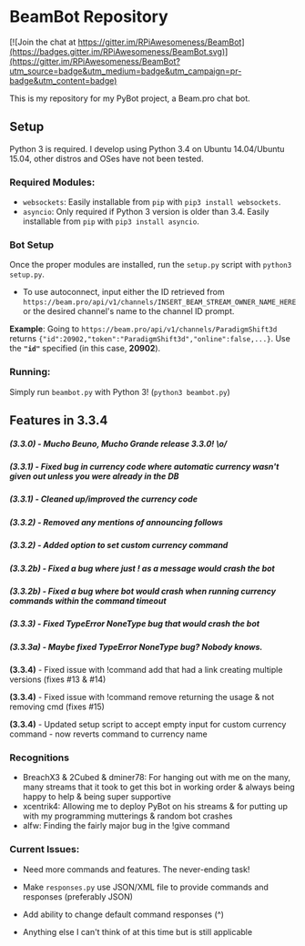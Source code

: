 # BeamBot Repository

[![Join the chat at https://gitter.im/RPiAwesomeness/BeamBot](https://badges.gitter.im/RPiAwesomeness/BeamBot.svg)](https://gitter.im/RPiAwesomeness/BeamBot?utm_source=badge&utm_medium=badge&utm_campaign=pr-badge&utm_content=badge)

This is my repository for my PyBot project, a Beam.pro chat bot.

## Setup

Python 3 is required. I develop using Python 3.4 on Ubuntu 14.04/Ubuntu 15.04, other distros and OSes have not been tested.

### Required Modules:

- `websockets`: Easily installable from `pip` with `pip3 install websockets`.
- `asyncio`: Only required if Python 3 version is older than 3.4. Easily installable from `pip` with `pip3 install asyncio`.

### Bot Setup

Once the proper modules are installed, run the `setup.py` script with `python3 setup.py`.

- To use autoconnect, input either the ID retrieved from `https://beam.pro/api/v1/channels/INSERT_BEAM_STREAM_OWNER_NAME_HERE` or the desired channel's name to the channel ID prompt.

 **Example**: Going to `https://beam.pro/api/v1/channels/ParadigmShift3d` returns `{"id":20902,"token":"ParadigmShift3d","online":false,...}`. Use the **`"id"`** specified (in this case, **20902**).

### Running:

Simply run `beambot.py` with Python 3! (`python3 beambot.py`)

## Features in 3.3.4

##### **(3.3.0)** - Mucho Beuno, Mucho Grande release 3.3.0! \o/

##### **(3.3.1)** - Fixed bug in currency code where automatic currency wasn't given out unless you were already in the DB

##### **(3.3.1)** - Cleaned up/improved the currency code

##### **(3.3.2)** - Removed any mentions of announcing follows

##### **(3.3.2)** - Added option to set custom currency command

##### **(3.3.2b)** - Fixed a bug where just ! as a message would crash the bot

##### **(3.3.2b)** - Fixed a bug where bot would crash when running currency commands within the command timeout

##### **(3.3.3)** - Fixed TypeError NoneType bug that would crash the bot

##### **(3.3.3a)** - Maybe fixed TypeError NoneType bug? Nobody knows.

**(3.3.4)** - Fixed issue with !command add that had a link creating multiple versions (fixes #13 & #14)

**(3.3.4)** - Fixed issue with !command remove returning the usage & not removing cmd (fixes #15)

**(3.3.4)** - Updated setup script to accept empty input for custom currency command - now reverts command to       currency name

### Recognitions
- BreachX3 & 2Cubed & dminer78: For hanging out with me on the many, many streams that it took to get this bot in working order & always being happy to help & being super supportive
- xcentrik4: Allowing me to deploy PyBot on his streams & for putting up with my programming mutterings & random bot crashes
- alfw: Finding the fairly major bug in the !give command

### Current Issues:

- Need more commands and features. The never-ending task!

- Make `responses.py` use JSON/XML file to provide commands and responses (preferably JSON)

- Add ability to change default command responses (^)

- Anything else I can't think of at this time but is still applicable
